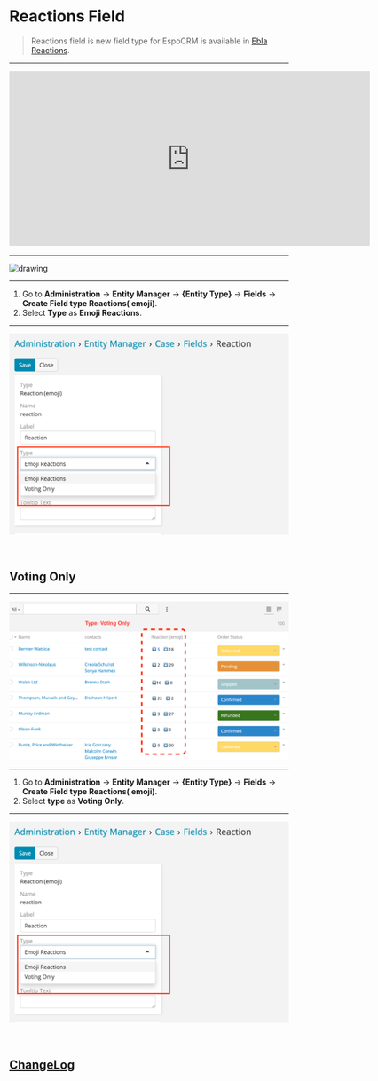 # Reactions Field <a href="https://www.eblasoft.com.tr/espocrm-extension-page/espocrm-ebla-reactions" target="_blank" id="ext-version" data-id="636ce5a5c0c107e82"></a>

> Reactions field is new field type for EspoCRM is available
> in [Ebla Reactions](https://www.eblasoft.com.tr/espocrm-extension-page/reactions).

---

<iframe width="650" height="315" src="https://www.youtube.com/embed/wvykIHG2Vxs" frameborder="0" allow="accelerometer; autoplay; clipboard-write; encrypted-media; gyroscope; picture-in-picture" allowfullscreen></iframe>

---

<img src="https://eblasoft.github.io/documentation/_static/images/extensions/reactions/reactions.png" alt="drawing" style="width:200px;"/>

---

1. Go to **Administration** -> **Entity Manager** -> **{Entity Type}** -> **Fields** -> **Create Field type Reactions(
   emoji)**.
2. Select **Type** as **Emoji Reactions**.

---

![Reactions](../../_static/images/extensions/reactions/reactions-op.png)

<br>

## Voting Only

---

![Voting Only](../../_static/images/extensions/reactions/voting-only.png)

---

1. Go to **Administration** -> **Entity Manager** -> **{Entity Type}** -> **Fields** -> **Create Field type Reactions(
   emoji)**.
2. Select **type** as **Voting Only**.

---

![Voting Only](../../_static/images/extensions/reactions/reactions-op.png)


<br>


## <font color=gray> [ChangeLog](changelog.md) </font>
